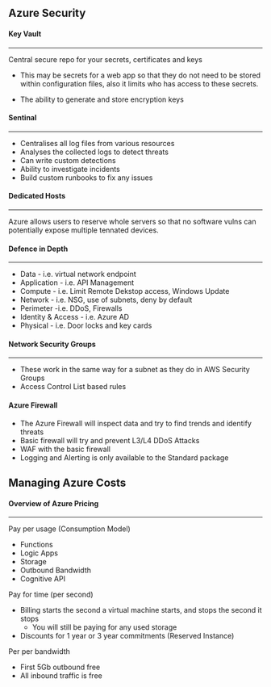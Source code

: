 ## Azure Security

#### Key Vault
***
Central secure repo for your secrets, certificates and keys 

- This may be secrets for a web app so that they do not need to be stored within configuration files, also it limits who has access to these secrets.

- The ability to generate and store encryption keys

#### Sentinal
***
- Centralises all log files from various resources
- Analyses the collected logs to detect threats
- Can write custom detections
- Ability to investigate incidents
- Build custom runbooks to fix any issues

#### Dedicated Hosts
***
Azure allows users to reserve whole servers so that no software vulns can potentially expose multiple tennated devices. 

#### Defence in Depth
***
- Data - i.e. virtual network endpoint
- Application - i.e. API Management
- Compute - i.e. Limit Remote Dekstop access, Windows Update
- Network - i.e. NSG, use of subnets, deny by default
- Perimeter -i.e. DDoS, Firewalls
- Identity & Access - i.e. Azure AD
- Physical - i.e. Door locks and key cards

#### Network Security Groups
***
- These work in the same way for a subnet as they do in AWS Security Groups
- Access Control List based rules

#### Azure Firewall
- The Azure Firewall will inspect data and try to find trends and identify threats
- Basic firewall will try and prevent L3/L4 DDoS Attacks
- WAF with the basic firewall
- Logging and Alerting is only available to the Standard package

## Managing Azure Costs
#### Overview of Azure Pricing
***
Pay per usage (Consumption Model)
  - Functions
  - Logic Apps
  - Storage
  - Outbound Bandwidth
  - Cognitive API

Pay for time (per second)
  - Billing starts the second a virtual machine starts, and stops the second it stops
    - You will still be paying for any used storage
  - Discounts for 1 year or 3 year commitments (Reserved Instance)

Per per bandwidth
  - First 5Gb outbound free
  - All inbound traffic is free
